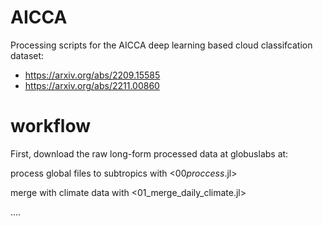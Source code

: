 # AICCA

Processing scripts for the AICCA deep learning based cloud classifcation dataset:
* https://arxiv.org/abs/2209.15585
* https://arxiv.org/abs/2211.00860


# workflow

First, download the raw long-form processed data at globuslabs at: 

process global files to subtropics with <00*proccess*.jl>

merge with climate data with <01_merge_daily_climate.jl>

....
